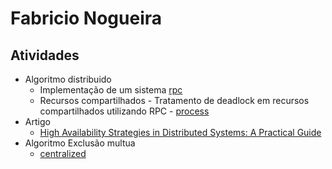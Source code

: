 # Fabricio Nogueira

## Atividades

- Algoritmo distribuido
    - Implementação de um sistema [rpc](rpc)
    - Recursos compartilhados - Tratamento de deadlock em recursos compartilhados utilizando RPC - [process](process)
- Artigo
    - [High Availability Strategies in Distributed Systems: A Practical Guide](paper)
- Algoritmo Exclusão multua
    - [centralized](mutual-exclusion-centralized)
